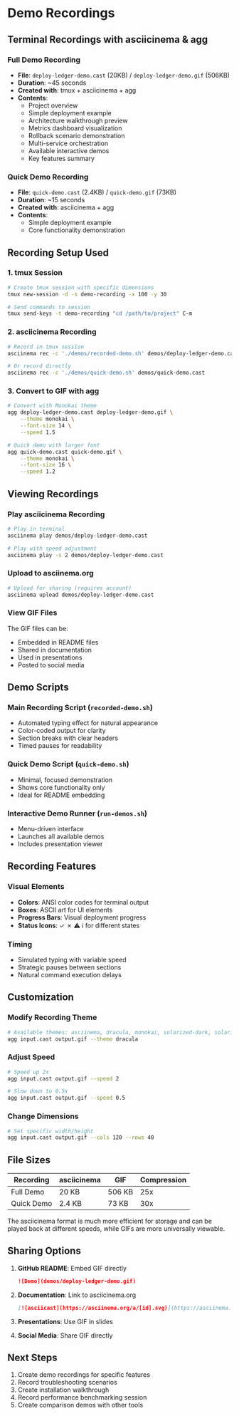 # Demo Recordings

## Terminal Recordings with asciicinema & agg

### Full Demo Recording
- **File**: `deploy-ledger-demo.cast` (20KB) / `deploy-ledger-demo.gif` (506KB)
- **Duration**: ~45 seconds
- **Created with**: tmux + asciicinema + agg
- **Contents**:
  - Project overview
  - Simple deployment example
  - Architecture walkthrough preview
  - Metrics dashboard visualization
  - Rollback scenario demonstration
  - Multi-service orchestration
  - Available interactive demos
  - Key features summary

### Quick Demo Recording
- **File**: `quick-demo.cast` (2.4KB) / `quick-demo.gif` (73KB)
- **Duration**: ~15 seconds
- **Created with**: asciicinema + agg
- **Contents**:
  - Simple deployment example
  - Core functionality demonstration

## Recording Setup Used

### 1. tmux Session
```bash
# Create tmux session with specific dimensions
tmux new-session -d -s demo-recording -x 100 -y 30

# Send commands to session
tmux send-keys -t demo-recording "cd /path/to/project" C-m
```

### 2. asciicinema Recording
```bash
# Record in tmux session
asciinema rec -c './demos/recorded-demo.sh' demos/deploy-ledger-demo.cast

# Or record directly
asciinema rec -c './demos/quick-demo.sh' demos/quick-demo.cast
```

### 3. Convert to GIF with agg
```bash
# Convert with Monokai theme
agg deploy-ledger-demo.cast deploy-ledger-demo.gif \
    --theme monokai \
    --font-size 14 \
    --speed 1.5

# Quick demo with larger font
agg quick-demo.cast quick-demo.gif \
    --theme monokai \
    --font-size 16 \
    --speed 1.2
```

## Viewing Recordings

### Play asciicinema Recording
```bash
# Play in terminal
asciinema play demos/deploy-ledger-demo.cast

# Play with speed adjustment
asciinema play -s 2 demos/deploy-ledger-demo.cast
```

### Upload to asciinema.org
```bash
# Upload for sharing (requires account)
asciinema upload demos/deploy-ledger-demo.cast
```

### View GIF Files
The GIF files can be:
- Embedded in README files
- Shared in documentation
- Used in presentations
- Posted to social media

## Demo Scripts

### Main Recording Script (`recorded-demo.sh`)
- Automated typing effect for natural appearance
- Color-coded output for clarity
- Section breaks with clear headers
- Timed pauses for readability

### Quick Demo Script (`quick-demo.sh`)
- Minimal, focused demonstration
- Shows core functionality only
- Ideal for README embedding

### Interactive Demo Runner (`run-demos.sh`)
- Menu-driven interface
- Launches all available demos
- Includes presentation viewer

## Recording Features

### Visual Elements
- **Colors**: ANSI color codes for terminal output
- **Boxes**: ASCII art for UI elements
- **Progress Bars**: Visual deployment progress
- **Status Icons**: ✓ ✗ ⚠ ℹ for different states

### Timing
- Simulated typing with variable speed
- Strategic pauses between sections
- Natural command execution delays

## Customization

### Modify Recording Theme
```bash
# Available themes: asciinema, dracula, monokai, solarized-dark, solarized-light
agg input.cast output.gif --theme dracula
```

### Adjust Speed
```bash
# Speed up 2x
agg input.cast output.gif --speed 2

# Slow down to 0.5x
agg input.cast output.gif --speed 0.5
```

### Change Dimensions
```bash
# Set specific width/height
agg input.cast output.gif --cols 120 --rows 40
```

## File Sizes

| Recording | asciicinema | GIF | Compression |
|-----------|-------------|-----|-------------|
| Full Demo | 20 KB | 506 KB | 25x |
| Quick Demo | 2.4 KB | 73 KB | 30x |

The asciicinema format is much more efficient for storage and can be played back at different speeds, while GIFs are more universally viewable.

## Sharing Options

1. **GitHub README**: Embed GIF directly
   ```markdown
   ![Demo](demos/deploy-ledger-demo.gif)
   ```

2. **Documentation**: Link to asciicinema.org
   ```markdown
   [![asciicast](https://asciinema.org/a/[id].svg)](https://asciinema.org/a/[id])
   ```

3. **Presentations**: Use GIF in slides

4. **Social Media**: Share GIF directly

## Next Steps

1. Create demo recordings for specific features
2. Record troubleshooting scenarios
3. Create installation walkthrough
4. Record performance benchmarking session
5. Create comparison demos with other tools